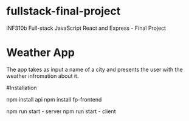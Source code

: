# fullstack-final-project
INF310b Full-stack JavaScript React and Express - Final Project


# Weather App
The app takes as input a name of a city and presents the user with the weather infromation about it.

#Installation

npm install api
npm install fp-frontend

npm run start - server
npm run start - client
